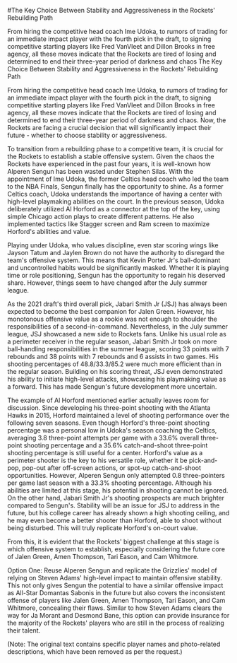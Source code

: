 #The Key Choice Between Stability and Aggressiveness in the Rockets' Rebuilding Path

From hiring the competitive head coach Ime Udoka, to rumors of trading for an immediate impact player with the fourth pick in the draft, to signing competitive starting players like Fred VanVleet and Dillon Brooks in free agency, all these moves indicate that the Rockets are tired of losing and determined to end their three-year period of darkness and chaos 
 The Key Choice Between Stability and Aggressiveness in the Rockets' Rebuilding Path

From hiring the competitive head coach Ime Udoka, to rumors of trading for an immediate impact player with the fourth pick in the draft, to signing competitive starting players like Fred VanVleet and Dillon Brooks in free agency, all these moves indicate that the Rockets are tired of losing and determined to end their three-year period of darkness and chaos. Now, the Rockets are facing a crucial decision that will significantly impact their future - whether to choose stability or aggressiveness.

To transition from a rebuilding phase to a competitive team, it is crucial for the Rockets to establish a stable offensive system. Given the chaos the Rockets have experienced in the past four years, it is well-known how Alperen Sengun has been wasted under Stephen Silas. With the appointment of Ime Udoka, the former Celtics head coach who led the team to the NBA Finals, Sengun finally has the opportunity to shine. As a former Celtics coach, Udoka understands the importance of having a center with high-level playmaking abilities on the court. In the previous season, Udoka deliberately utilized Al Horford as a connector at the top of the key, using simple Chicago action plays to create different patterns. He also implemented tactics like Stagger screen and Ram screen to maximize Horford's abilities and value.

Playing under Udoka, who values discipline, even star scoring wings like Jayson Tatum and Jaylen Brown do not have the authority to disregard the team's offensive system. This means that Kevin Porter Jr's ball-dominant and uncontrolled habits would be significantly masked. Whether it is playing time or role positioning, Sengun has the opportunity to regain his deserved share. However, things seem to have changed after the July summer league.

As the 2021 draft's third overall pick, Jabari Smith Jr (JSJ) has always been expected to become the best companion for Jalen Green. However, his monotonous offensive value as a rookie was not enough to shoulder the responsibilities of a second-in-command. Nevertheless, in the July summer league, JSJ showcased a new side to Rockets fans. Unlike his usual role as a perimeter receiver in the regular season, Jabari Smith Jr took on more ball-handling responsibilities in the summer league, scoring 33 points with 7 rebounds and 38 points with 7 rebounds and 6 assists in two games. His shooting percentages of 48.8/33.3/85.2 were much more efficient than in the regular season. Building on his scoring threat, JSJ even demonstrated his ability to initiate high-level attacks, showcasing his playmaking value as a forward. This has made Sengun's future development more uncertain.

The example of Al Horford mentioned earlier actually leaves room for discussion. Since developing his three-point shooting with the Atlanta Hawks in 2015, Horford maintained a level of shooting performance over the following seven seasons. Even though Horford's three-point shooting percentage was a personal low in Udoka's season coaching the Celtics, averaging 3.8 three-point attempts per game with a 33.6% overall three-point shooting percentage and a 35.6% catch-and-shoot three-point shooting percentage is still useful for a center. Horford's value as a perimeter shooter is the key to his versatile role, whether it be pick-and-pop, pop-out after off-screen actions, or spot-up catch-and-shoot opportunities. However, Alperen Sengun only attempted 0.8 three-pointers per game last season with a 33.3% shooting percentage. Although his abilities are limited at this stage, his potential in shooting cannot be ignored. On the other hand, Jabari Smith Jr's shooting prospects are much brighter compared to Sengun's. Stability will be an issue for JSJ to address in the future, but his college career has already shown a high shooting ceiling, and he may even become a better shooter than Horford, able to shoot without being disturbed. This will truly replicate Horford's on-court value.

From this, it is evident that the Rockets' biggest challenge at this stage is which offensive system to establish, especially considering the future core of Jalen Green, Amen Thompson, Tari Eason, and Cam Whitmore.

Option One: Reuse Alperen Sengun and replicate the Grizzlies' model of relying on Steven Adams' high-level impact to maintain offensive stability. This not only gives Sengun the potential to have a similar offensive impact as All-Star Domantas Sabonis in the future but also covers the inconsistent offense of players like Jalen Green, Amen Thompson, Tari Eason, and Cam Whitmore, concealing their flaws. Similar to how Steven Adams clears the way for Ja Morant and Desmond Bane, this option can provide insurance for the majority of the Rockets' players who are still in the process of realizing their talent.

(Note: The original text contains specific player names and photo-related descriptions, which have been removed as per the request.)